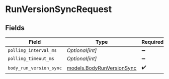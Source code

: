 # RunVersionSyncRequest


## Fields

| Field                                                        | Type                                                         | Required                                                     | Description                                                  |
| ------------------------------------------------------------ | ------------------------------------------------------------ | ------------------------------------------------------------ | ------------------------------------------------------------ |
| `polling_interval_ms`                                        | *Optional[int]*                                              | :heavy_minus_sign:                                           | N/A                                                          |
| `polling_timeout_ms`                                         | *Optional[int]*                                              | :heavy_minus_sign:                                           | N/A                                                          |
| `body_run_version_sync`                                      | [models.BodyRunVersionSync](../models/bodyrunversionsync.md) | :heavy_check_mark:                                           | N/A                                                          |